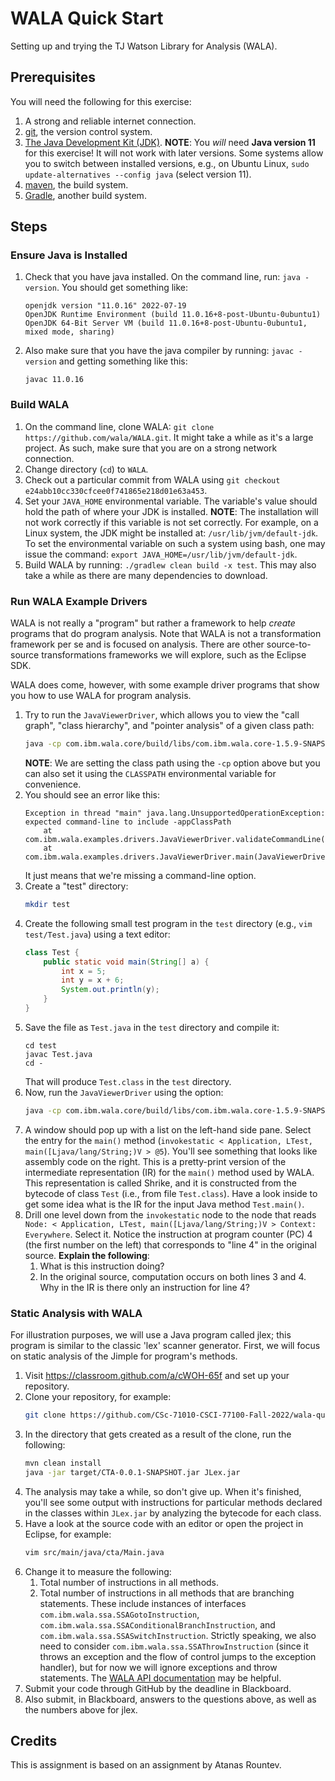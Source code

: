 # WALA Quick Start

Setting up and trying the TJ Watson Library for Analysis (WALA).

## Prerequisites

You will need the following for this exercise:

1. A strong and reliable internet connection.
1. [git](https://git-scm.com/), the version control system.
1. [The Java Development Kit (JDK)](http://www.oracle.com/technetwork/java/javase/downloads/index.html). **NOTE**: You *will* need **Java version 11** for this exercise! It will not work with later versions. Some systems allow you to switch between installed versions, e.g., on Ubuntu Linux, `sudo update-alternatives --config java` (select version 11).
1. [maven](https://maven.apache.org/), the build system.
1. [Gradle](https://gradle.org/), another build system.

## Steps

### Ensure Java is Installed

1. Check that you have java installed. On the command line, run: `java -version`. You should get something like:
    ```
    openjdk version "11.0.16" 2022-07-19
    OpenJDK Runtime Environment (build 11.0.16+8-post-Ubuntu-0ubuntu1)
    OpenJDK 64-Bit Server VM (build 11.0.16+8-post-Ubuntu-0ubuntu1, mixed mode, sharing)
    ```
1. Also make sure that you have the java compiler by running: `javac -version` and getting something like this:
    ```
    javac 11.0.16
    ```

### Build WALA

1. On the command line, clone WALA: `git clone https://github.com/wala/WALA.git`. It might take a while as it's a large project. As such, make sure that you are on a strong network connection.
1. Change directory (`cd`) to `WALA`.
1. Check out a particular commit from WALA using `git checkout e24abb10cc330cfcee0f741865e218d01e63a453`.
1. Set your `JAVA_HOME` environmental variable. The variable's value should hold the path of where your JDK is installed. **NOTE**: The installation will not work correctly if this variable is not set correctly. For example, on a Linux system, the JDK might be installed at: `/usr/lib/jvm/default-jdk`. To set the environmental variable on such a system using bash, one may issue the command: `export JAVA_HOME=/usr/lib/jvm/default-jdk`.
1. Build WALA by running: `./gradlew clean build -x test`. This may also take a while as there are many dependencies to download.

### Run WALA Example Drivers

WALA is not really a "program" but rather a framework to help *create* programs that do program analysis. Note that WALA is not a transformation framework per se and is focused on analysis. There are other source-to-source transformations frameworks we will explore, such as the Eclipse SDK.

WALA does come, however, with some example driver programs that show you how to use WALA for program analysis.

<!-- 1. Once WALA has been built, change directories (`cd`) to a driver class directory: -->

<!--     ```bash -->
<!--     cd com.ibm.wala.core.tests/target/classes -->
<!--     ``` -->

1. Try to run the `JavaViewerDriver`, which allows you to view the "call graph", "class hierarchy", and "pointer analysis" of a given class path:
    ```bash
    java -cp com.ibm.wala.core/build/libs/com.ibm.wala.core-1.5.9-SNAPSHOT.jar:com.ibm.wala.util/build/libs/com.ibm.wala.util-1.5.9-SNAPSHOT.jar:com.ibm.wala.shrike/build/libs/com.ibm.wala.shrike-1.5.9-SNAPSHOT.jar com.ibm.wala.examples.drivers.JavaViewerDriver
    ```
    **NOTE**: We are setting the class path using the `-cp` option above but you can also set it using the `CLASSPATH` environmental variable for convenience.
1. You should see an error like this:
    ```
    Exception in thread "main" java.lang.UnsupportedOperationException: expected command-line to include -appClassPath
        at com.ibm.wala.examples.drivers.JavaViewerDriver.validateCommandLine(JavaViewerDriver.java:52)
        at com.ibm.wala.examples.drivers.JavaViewerDriver.main(JavaViewerDriver.java:44)
    ```
    It just means that we're missing a command-line option.
1. Create a "test" directory:
    ```bash
    mkdir test
    ```
1. Create the following small test program in the `test` directory (e.g., `vim test/Test.java`) using a text editor:
    ```java
    class Test {
        public static void main(String[] a) {
            int x = 5;
            int y = x + 6;
            System.out.println(y);
        }
    }
    ```
1. Save the file as `Test.java` in the `test` directory and compile it:
    ```
    cd test
    javac Test.java
    cd -
    ```
    That will produce `Test.class` in the `test` directory.
1. Now, run the `JavaViewerDriver` using the option:
    ```bash
    java -cp com.ibm.wala.core/build/libs/com.ibm.wala.core-1.5.9-SNAPSHOT.jar:com.ibm.wala.util/build/libs/com.ibm.wala.util-1.5.9-SNAPSHOT.jar:com.ibm.wala.shrike/build/libs/com.ibm.wala.shrike-1.5.9-SNAPSHOT.jar com.ibm.wala.examples.drivers.JavaViewerDriver -appClassPath test
    ```
1. A window should pop up with a list on the left-hand side pane. Select the entry for the `main()` method (`invokestatic < Application, LTest, main([Ljava/lang/String;)V > @5`). You'll see something that looks like assembly code on the right. This is a pretty-print version of the intermediate representation (IR) for the `main()` method used by WALA. This representation is called Shrike, and it is constructed from the bytecode of class `Test` (i.e., from file `Test.class`). Have a look inside to get some idea what is the IR for the input Java method `Test.main()`.
1. Drill one level down from the `invokestatic` node to the node that reads `Node: < Application, LTest, main([Ljava/lang/String;)V > Context: Everywhere`. Select it. Notice the instruction at program counter (PC) 4 (the first number on the left) that corresponds to "line 4" in the original source. **Explain the following**:
    1. What is this instruction doing?
    1. In the original source, computation occurs on both lines 3 and 4. Why in the IR is there only an instruction for line 4?

### Static Analysis with WALA

For illustration purposes, we will use a Java program called jlex; this program is similar to the classic 'lex' scanner generator. First, we will focus on static analysis of the Jimple for program's methods. 

<!-- 1. *Configure WALA properties.* At this point, You will need to set up a properties files. In the `com.ibm.wala.core` project, you need to copy the file [`dat/wala.properties.sample`](https://github.com/wala/WALA/tree/master/com.ibm.wala.core/dat/wala.properties.sample?view=markup) to `dat/wala.properties`. You need to then edit `wala.properties` to reflect your environment. See the properties file for the detailed instructions on what properties you must set. For this exercise, it suffices to set the `java_runtime_dir` property (which is mandatory) to the same value as `JAVA_HOME` that you set earlier. **NOTE:** on Windows all paths must be specified using '/' and not '\\'! -->

1. Visit https://classroom.github.com/a/cWOH-65f and set up your repository.
1. Clone your repository, for example:
    ```bash
    git clone https://github.com/CSc-71010-CSCI-77100-Fall-2022/wala-quick-start-khatchad
    ```
1. In the directory that gets created as a result of the clone, run the following:
    ```bash
    mvn clean install
    java -jar target/CTA-0.0.1-SNAPSHOT.jar JLex.jar
    ```
1. The analysis may take a while, so don't give up. When it's finished, you'll see some output with instructions for particular methods declared in the classes within `JLex.jar` by analyzing the bytecode for each class.
1. Have a look at the source code with an editor or open the project in Eclipse, for example:
    ```bash
    vim src/main/java/cta/Main.java
    ```
1. Change it to measure the following:
    1. Total number of instructions in all methods.
    1. Total number of instructions in all methods that are branching statements. These include instances of interfaces `com.ibm.wala.ssa.SSAGotoInstruction`, `com.ibm.wala.ssa.SSAConditionalBranchInstruction`, and `com.ibm.wala.ssa.SSASwitchInstruction`. Strictly speaking, we also need to consider `com.ibm.wala.ssa.SSAThrowInstruction` (since it throws an exception and the flow of control jumps to the exception handler), but for now we will ignore exceptions and throw statements. The [WALA API documentation](https://wala.github.io/javadoc) may be helpful.
1. Submit your code through GitHub by the deadline in Blackboard.
1. Also submit, in Blackboard, answers to the questions above, as well as the numbers above for jlex.

## Credits

This is assignment is based on an assignment by Atanas Rountev.
